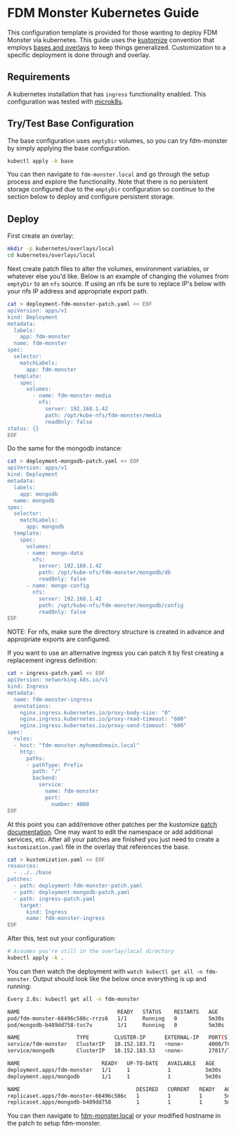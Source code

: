 # FDM Monster Kubernetes Guide

This configuration template is provided for those wanting to deploy FDM Monster via kubernetes. This guide uses the [kustomize](https://kubernetes.io/docs/tasks/manage-kubernetes-objects/kustomization/) convention that employs [bases and overlays](https://kubernetes.io/docs/tasks/manage-kubernetes-objects/kustomization/#bases-and-overlays) to keep things generalized.  Customization to a specific deployment is done through and overlay.

## Requirements

A kubernetes installation that has `ingress` functionality enabled. This configuration was tested with [microk8s](https://microk8s.io/).

## Try/Test Base Configuration

The base configuration uses `emptyDir` volumes, so you can try fdm-monster by simply applying the base configuration.

```bash
kubectl apply -k base
```

You can then navigate to `fdm-monster.local` and go through the setup process and explore the functionality. Note that there is no persistent storage configured due to the `emptyDir` configuration so continue to the section below to deploy and configure persistent storage.

## Deploy

First create an overlay:

```bash
mkdir -p kubernetes/overlays/local
cd kubernetes/overlays/local
```

Next create patch files to alter the volumes, environment variables, or whatever else you'd like. Below is an example of changing the volumes from `emptyDir` to an `nfs` source. If using an nfs be sure to replace IP's below with your nfs IP address and appropriate export path.

```bash
cat > deployment-fdm-monster-patch.yaml << EOF
apiVersion: apps/v1
kind: Deployment
metadata:
  labels:
    app: fdm-monster
  name: fdm-monster
spec:
  selector:
    matchLabels:
      app: fdm-monster
  template:
    spec:
      volumes:
        - name: fdm-monster-media
          nfs:
            server: 192.168.1.42
            path: /opt/kube-nfs/fdm-monster/media
            readOnly: false
status: {}
EOF
```

Do the same for the mongodb instance:

```bash
cat > deployment-mongodb-patch.yaml << EOF
apiVersion: apps/v1
kind: Deployment
metadata:
  labels:
    app: mongodb
  name: mongodb
spec:
  selector:
    matchLabels:
      app: mongodb
  template:
    spec:
      volumes:
      - name: mongo-data
        nfs:
          server: 192.168.1.42
          path: /opt/kube-nfs/fdm-monster/mongodb/db
          readOnly: false
      - name: mongo-config
        nfs:
          server: 192.168.1.42
          path: /opt/kube-nfs/fdm-monster/mongodb/config
          readOnly: false
EOF
```

NOTE: For nfs, make sure the directory structure is created in advance and appropriate exports are configured.

If you want to use an alternative ingress you can patch it by first creating a replacement ingress definition:

```bash
cat > ingress-patch.yaml << EOF
apiVersion: networking.k8s.io/v1
kind: Ingress
metadata:
  name: fdm-monster-ingress
  annotations:
    nginx.ingress.kubernetes.io/proxy-body-size: "0"
    nginx.ingress.kubernetes.io/proxy-read-timeout: "600"
    nginx.ingress.kubernetes.io/proxy-send-timeout: "600"
spec:
  rules:
  - host: "fdm-monster.myhomedomain.local"
    http:
      paths:
      - pathType: Prefix
        path: "/"
        backend:
          service:
            name: fdm-monster
            port:
              number: 4000
EOF
```

At this point you can add/remove other patches per the kustomize [patch documentation](https://kubernetes.io/docs/tasks/manage-kubernetes-objects/kustomization/#customizing). One may want to edit the namespace or add additional services, etc. After all your patches are finished you just need to create a `kustomization.yaml` file in the overlay that references the base.

```bash
cat > kustomization.yaml << EOF
resources:
  - ../../base
patches:
  - path: deployment-fdm-monster-patch.yaml
  - path: deployment-mongodb-patch.yaml
  - path: ingress-patch.yaml
    target:
      kind: Ingress
      name: fdm-monster-ingress
EOF
```

After this, test out your configuration:

```bash
# Assumes you're still in the overlay/local directory
kubectl apply -k . 
```

You can then watch the deployment with `watch kubectl get all -n fdm-monster`. Output should look like the below once everything is up and running:

```bash
Every 2.0s: kubectl get all -n fdm-monster                                                                                                 ubuntu: Sat Dec 14 17:39:53 2024

NAME                               READY   STATUS    RESTARTS   AGE
pod/fdm-monster-66496c586c-rrzs6   1/1     Running   0          5m30s
pod/mongodb-b489dd758-tvc7v        1/1     Running   0          5m30s

NAME                  TYPE        CLUSTER-IP      EXTERNAL-IP   PORT(S)     AGE
service/fdm-monster   ClusterIP   10.152.183.71   <none>        4000/TCP    5m30s
service/mongodb       ClusterIP   10.152.183.53   <none>        27017/TCP   5m30s

NAME                          READY   UP-TO-DATE   AVAILABLE   AGE
deployment.apps/fdm-monster   1/1     1            1           5m30s
deployment.apps/mongodb       1/1     1            1           5m30s

NAME                                     DESIRED   CURRENT   READY   AGE
replicaset.apps/fdm-monster-66496c586c   1         1         1       5m30s
replicaset.apps/mongodb-b489dd758        1         1         1       5m30s
```

You can then navigate to [fdm-monster.local](http://fdm-monster.local) or your modified hostname in the patch to setup fdm-monster.
